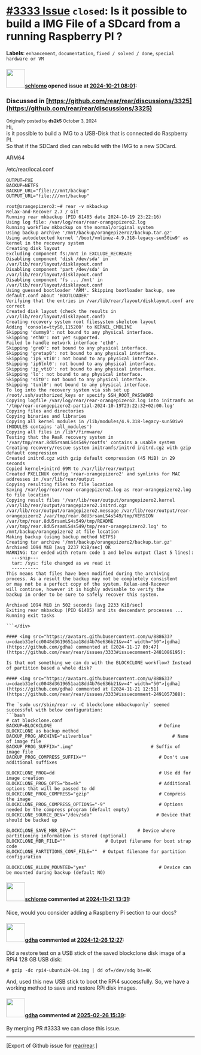 [\#3333 Issue](https://github.com/rear/rear/issues/3333) `closed`: Is it possible to build a IMG File of a SDcard from a running Raspberry PI ?
===============================================================================================================================================

**Labels**: `enhancement`, `documentation`, `fixed / solved / done`,
`special hardware or VM`

#### <img src="https://avatars.githubusercontent.com/u/101384?v=4" width="50">[schlomo](https://github.com/schlomo) opened issue at [2024-10-21 08:01](https://github.com/rear/rear/issues/3333):

### Discussed in [https://github.com/rear/rear/discussions/3325](https://github.com/rear/rear/discussions/3325)

<div type='discussions-op-text'>

<sup>Originally posted by **ds2k5** October 3, 2024</sup>  
Hi,  
is it possible to build a IMG to a USB-Disk that is connected do
Raspberry PI.  
So that if the SDCard died can rebuild with the IMG to a new SDCard.

ARM64

/etc/rear/local.conf

    OUTPUT=PXE
    BACKUP=NETFS
    BACKUP_URL="file:///mnt/backup"
    OUTPUT_URL="file:///mnt/backup"

    root@orangepizero2:~# rear -v mkbackup 
    Relax-and-Recover 2.7 / Git
    Running rear mkbackup (PID 61405 date 2024-10-19 23:22:16)
    Using log file: /var/log/rear/rear-orangepizero2.log
    Running workflow mkbackup on the normal/original system
    Using backup archive '/mnt/backup/orangepizero2/backup.tar.gz'
    Using autodetected kernel '/boot/vmlinuz-4.9.318-legacy-sun50iw9' as kernel in the recovery system
    Creating disk layout
    Excluding component fs:/mnt in EXCLUDE_RECREATE
    Disabling component 'disk /dev/sda' in /var/lib/rear/layout/disklayout.conf
    Disabling component 'part /dev/sda' in /var/lib/rear/layout/disklayout.conf
    Disabling component 'fs ... /mnt' in /var/lib/rear/layout/disklayout.conf
    Using guessed bootloader 'ARM'. Skipping bootloader backup, see default.conf about 'BOOTLOADER'
    Verifying that the entries in /var/lib/rear/layout/disklayout.conf are correct
    Created disk layout (check the results in /var/lib/rear/layout/disklayout.conf)
    Creating recovery system root filesystem skeleton layout
    Adding 'console=ttyS0,115200' to KERNEL_CMDLINE
    Skipping 'dummy0': not bound to any physical interface.
    Skipping 'eth0': not yet supported.
    Failed to handle network interface 'eth0'.
    Skipping 'gre0': not bound to any physical interface.
    Skipping 'gretap0': not bound to any physical interface.
    Skipping 'ip6_vti0': not bound to any physical interface.
    Skipping 'ip6tnl0': not bound to any physical interface.
    Skipping 'ip_vti0': not bound to any physical interface.
    Skipping 'lo': not bound to any physical interface.
    Skipping 'sit0': not bound to any physical interface.
    Skipping 'tunl0': not bound to any physical interface.
    To log into the recovery system via ssh set up /root/.ssh/authorized_keys or specify SSH_ROOT_PASSWORD
    Copying logfile /var/log/rear/rear-orangepizero2.log into initramfs as '/tmp/rear-orangepizero2-partial-2024-10-19T23:22:32+02:00.log'
    Copying files and directories
    Copying binaries and libraries
    Copying all kernel modules in /lib/modules/4.9.318-legacy-sun50iw9 (MODULES contains 'all_modules')
    Copying all files in /lib*/firmware/
    Testing that the ReaR recovery system in '/var/tmp/rear.8dU5rsamLS4s549/rootfs' contains a usable system
    Creating recovery/rescue system initramfs/initrd initrd.cgz with gzip default compression
    Created initrd.cgz with gzip default compression (45 MiB) in 29 seconds
    Copied kernel+initrd 69M to /var/lib/rear/output
    Created PXELINUX config 'rear-orangepizero2' and symlinks for MAC addresses in /var/lib/rear/output
    Copying resulting files to file location
    Saving /var/log/rear/rear-orangepizero2.log as rear-orangepizero2.log to file location
    Copying result files '/var/lib/rear/output/orangepizero2.kernel /var/lib/rear/output/orangepizero2.initrd.cgz /var/lib/rear/output/orangepizero2.message /var/lib/rear/output/rear-orangepizero2 /var/tmp/rear.8dU5rsamLS4s549/tmp/VERSION /var/tmp/rear.8dU5rsamLS4s549/tmp/README /var/tmp/rear.8dU5rsamLS4s549/tmp/rear-orangepizero2.log' to /mnt/backup/orangepizero2 at file location
    Making backup (using backup method NETFS)
    Creating tar archive '/mnt/backup/orangepizero2/backup.tar.gz'
    Archived 1094 MiB [avg 2237 KiB/sec] OK
    WARNING: tar ended with return code 1 and below output (last 5 lines):
      ---snip---
      tar: /sys: file changed as we read it
      ----------
    This means that files have been modified during the archiving
    process. As a result the backup may not be completely consistent
    or may not be a perfect copy of the system. Relax-and-Recover
    will continue, however it is highly advisable to verify the
    backup in order to be sure to safely recover this system.

    Archived 1094 MiB in 502 seconds [avg 2233 KiB/sec]
    Exiting rear mkbackup (PID 61405) and its descendant processes ...
    Running exit tasks

    ```</div>

    #### <img src="https://avatars.githubusercontent.com/u/888633?u=cdaeb31efcc0048d3619651aa18dd4b76e636b21&v=4" width="50">[gdha](https://github.com/gdha) commented at [2024-11-17 09:47](https://github.com/rear/rear/issues/3333#issuecomment-2481086195):

    Is that not something we can do with the BLOCKCLONE workflow? Instead of partition based a whole disk?

    #### <img src="https://avatars.githubusercontent.com/u/888633?u=cdaeb31efcc0048d3619651aa18dd4b76e636b21&v=4" width="50">[gdha](https://github.com/gdha) commented at [2024-11-21 12:51](https://github.com/rear/rear/issues/3333#issuecomment-2491057388):

    The `sudo usr/sbin/rear -v -C blockclone mkbackuponly` seemed successful with below configuration:
    ```bash
    # cat blockclone.conf
    BACKUP=BLOCKCLONE                                        # Define BLOCKCLONE as backup method
    BACKUP_PROG_ARCHIVE="silverblue"                              # Name of image file
    BACKUP_PROG_SUFFIX=".img"                             # Suffix of image file
    BACKUP_PROG_COMPRESS_SUFFIX=""                           # Don't use additional suffixes

    BLOCKCLONE_PROG=dd                                       # Use dd for image creation
    BLOCKCLONE_PROG_OPTS="bs=4k"                             # Additional options that will be passed to dd
    BLOCKCLONE_PROG_COMPRESS="gzip"                          # Compress the image
    BLOCKCLONE_PROG_COMPRESS_OPTIONS="-9"                    # Options needed by the compress program (default empty)
    BLOCKCLONE_SOURCE_DEV="/dev/sda"                        # Device that should be backed up

    BLOCKCLONE_SAVE_MBR_DEV=""                       # Device where partitioning information is stored (optional)
    BLOCKCLONE_MBR_FILE=""               # Output filename for boot strap code
    BLOCKCLONE_PARTITIONS_CONF_FILE=""  # Output filename for partition configuration

    BLOCKCLONE_ALLOW_MOUNTED="yes"                           # Device can be mounted during backup (default NO)

#### <img src="https://avatars.githubusercontent.com/u/101384?v=4" width="50">[schlomo](https://github.com/schlomo) commented at [2024-11-21 13:31](https://github.com/rear/rear/issues/3333#issuecomment-2491165606):

Nice, would you consider adding a Raspberry Pi section to our docs?

#### <img src="https://avatars.githubusercontent.com/u/888633?u=cdaeb31efcc0048d3619651aa18dd4b76e636b21&v=4" width="50">[gdha](https://github.com/gdha) commented at [2024-12-26 12:27](https://github.com/rear/rear/issues/3333#issuecomment-2562620804):

Did a restore test on a USB stick of the saved blockclone disk image of
a RPi4 128 GB USB disk:

    # gzip -dc rpi4-ubuntu24-04.img | dd of=/dev/sdq bs=4K

And, used this new USB stick to boot the RPi4 successfully. So, we have
a working method to save and restore RPi disk images.

#### <img src="https://avatars.githubusercontent.com/u/888633?u=cdaeb31efcc0048d3619651aa18dd4b76e636b21&v=4" width="50">[gdha](https://github.com/gdha) commented at [2025-02-26 15:39](https://github.com/rear/rear/issues/3333#issuecomment-2685441985):

By merging PR \#3333 we can close this issue.

------------------------------------------------------------------------

\[Export of Github issue for
[rear/rear](https://github.com/rear/rear).\]
